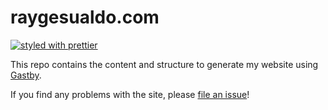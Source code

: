 # raygesualdo.com

[![styled with prettier](https://img.shields.io/badge/styled_with-prettier-ff69b4.svg?style=flat-square)](https://github.com/prettier/prettier)

This repo contains the content and structure to generate my website using [Gastby](https://www.gatsbyjs.org/).

If you find any problems with the site, please [file an issue](https://github.com/raygesualdo/raygesualdo.com/issues/new)!
